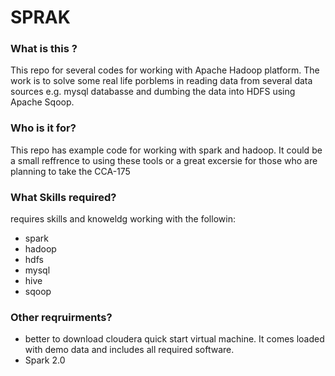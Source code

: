 # SPRAK


### What is this ?
This repo for several codes for working with Apache Hadoop platform. The work is to solve some real life porblems in reading data from several data sources e.g. mysql databasse and dumbing the data into HDFS using Apache Sqoop.  


### Who is it for?
This repo has example code for working with spark and hadoop. It could be a small reffrence to using these tools or a great
excersie for those who are planning to take the CCA-175

### What Skills required?
requires skills and knoweldg working with the followin: 

- spark
- hadoop
- hdfs
- mysql
- hive
- sqoop

### Other reqruirments? 

- better to download cloudera quick start virtual machine. It comes loaded with demo data and includes all required software. 
- Spark 2.0


